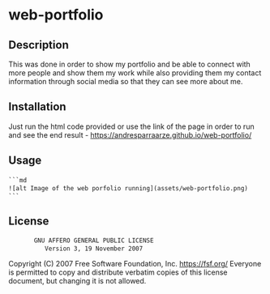 # web-portfolio

## Description

This was done in order to show my portfolio and be able to connect with more people and show them my work while also providing them my contact information through social
media so that they can see more about me.

## Installation

Just run the html code provided or use the link of the page in order to run and see the end result - https://andresparraarze.github.io/web-portfolio/

## Usage

    ```md
    ![alt Image of the web porfolio running](assets/web-portfolio.png)
    ```

## License

           GNU AFFERO GENERAL PUBLIC LICENSE
              Version 3, 19 November 2007

 Copyright (C) 2007 Free Software Foundation, Inc. <https://fsf.org/>
 Everyone is permitted to copy and distribute verbatim copies
 of this license document, but changing it is not allowed.
